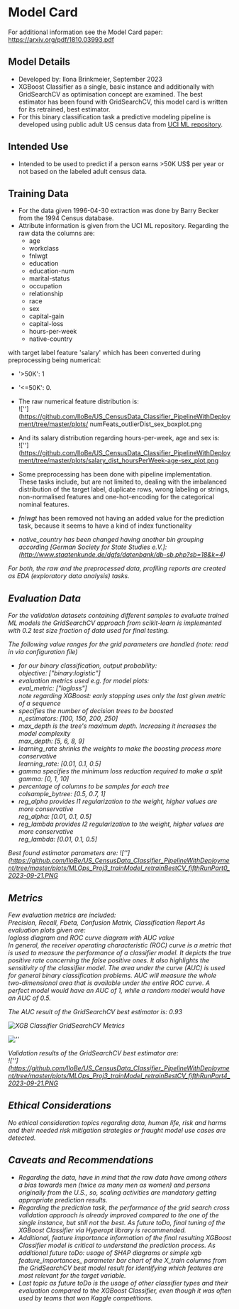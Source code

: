 # Model Card

For additional information see the Model Card paper: https://arxiv.org/pdf/1810.03993.pdf

## Model Details
- Developed by: Ilona Brinkmeier, September 2023
- XGBoost Classifier as a single, basic instance and additionally with GridSearchCV as optimisation concept are examined. The best estimator has been found with GridSearchCV, this model card is written for its retrained, best estimator.
- For this binary classification task a predictive modeling pipeline is developed using public adult US census data from [UCI ML repository](https://archive.ics.uci.edu/dataset/20/census+income).

## Intended Use
- Intended to be used to predict if a person earns >50K US$ per year or not based on the labeled adult census data. 

## Training Data
- For the data given 1996-04-30 extraction was done by Barry Becker from the 1994 Census database.
- Attribute information is given from the UCI ML repository. Regarding the raw data the columns are:
  - age
  - workclass
  - fnlwgt
  - education
  - education-num
  - marital-status
  - occupation
  - relationship
  - race
  - sex
  - capital-gain
  - capital-loss
  - hours-per-week
  - native-country

with target label feature 'salary' which has been converted during preprocessing being numerical:
  - '>50K': 1
  - '<=50K': 0.

- The raw numerical feature distribution is:<br>
![''](https://github.com/IloBe/US_CensusData_Classifier_PipelineWithDeployment/tree/master/plots/   numFeats_outlierDist_sex_boxplot.png

- And its salary distribution regarding hours-per-week, age and sex is:<br>
![''](https://github.com/IloBe/US_CensusData_Classifier_PipelineWithDeployment/tree/master/plots/salary_dist_hoursPerWeek-age-sex_plot.png

- Some preprocessing has been done with pipeline implementation. These tasks include, but are not limited to, dealing with the imbalanced distribution of the target label, duplicate rows, wrong labeling or strings, non-normalised features and  one-hot-encoding for the categorical nominal features. 
- <i>fnlwgt</i> has been removed not having an added value for the prediction task, because it seems to have a kind of index functionality
- <i>native_country<i> has been changed having another bin grouping according [German Society for State Studies e.V.]: (http://www.staatenkunde.de/dgfs/datenbank/db-sb.php?sb=18&k=4)

For both, the raw and the preprocessed data, profiling reports are created as EDA (exploratory data analysis) tasks.

## Evaluation Data
For the validation datasets containing different samples to evaluate trained ML models the GridSearchCV approach from scikit-learn is implemented with 0.2 test size fraction of data used for final testing. 

The following value ranges for the grid parameters are handled (note: read in via configuration file)
- for our binary classification, output probability:<br>
  objective: ["binary:logistic"]
- evaluation metrics used e.g. for model plots:<br>
  eval_metric: ["logloss"]<br>
  note regarding XGBoost: early stopping uses only the last given metric of a sequence
- specifies the number of decision trees to be boosted<br>
  n_estimators: [100, 150, 200, 250]
- max_depth is the tree's maximum depth. Increasing it increases the model complexity<br>
  max_depth: [5, 6, 8, 9]
- learning_rate shrinks the weights to make the boosting process more conservative<br>
  learning_rate: [0.01, 0.1, 0.5]
- gamma specifies the minimum loss reduction required to make a split<br>
  gamma: [0, 1, 10]
- percentage of columns to be samples for each tree<br>
  colsample_bytree: [0.5, 0.7, 1]
- reg_alpha provides l1 regularization to the weight, higher values are more conservative<br>
  reg_alpha: [0.01, 0.1, 0.5]
- reg_lambda provides l2 regularization to the weight, higher values are more conservative<br>
  reg_lambda: [0.01, 0.1, 0.5]

Best found estimator parameters are:
![''](https://github.com/IloBe/US_CensusData_Classifier_PipelineWithDeployment/tree/master/plots/MLOps_Proj3_trainModel_retrainBestCV_fifthRunPart0_2023-09-21.PNG
    
## Metrics
Few evaluation metrics are included:<br>
Precision, Recall, Fbeta, Confusion Matrix, Classification Report
As evaluation plots given are:<br>
logloss diagram and ROC curve diagram with AUC value
<br>
In general, the receiver operating characteristic (ROC) curve is a metric that is used to measure the performance of a classifier model. It depicts the true positive rate concerning the false positive ones. It also highlights the sensitivity of the classifier model. The area under the curve (AUC) is used for general binary classification problems. AUC will measure the whole two-dimensional area that is available under the entire ROC curve. A perfect model would have an AUC of 1, while a random model would have an AUC of 0.5.

The AUC result of the GridSearchCV best estimator is: 0.93

![XGB Classifier GridSearchCV Metrics](https://github.com/IloBe/US_CensusData_Classifier_PipelineWithDeployment/tree/master/plots/2023-09-21_21-34_best_retrained_xgb-cv_logloss_treeNo_diagram.png)

![''](https://github.com/IloBe/US_CensusData_Classifier_PipelineWithDeployment/tree/master/plots/2023-09-21_21-34_best_retrained_xgb-cv_roc-curve_diagram.png)
    
Validation results of the GridSearchCV best estimator are:<br>
![''](https://github.com/IloBe/US_CensusData_Classifier_PipelineWithDeployment/tree/master/plots/MLOps_Proj3_trainModel_retrainBestCV_fifthRunPart4_2023-09-21.PNG

## Ethical Considerations
No ethical consideration topics regarding data, human life, risk and harms and their needed risk mitigation strategies or fraught model use cases are detected.

## Caveats and Recommendations
- Regarding the data, have in mind that the raw data have among others a bias towards men (twice as many men as women) and persons originally from the U.S., so, scaling activities are mandatory getting appropriate prediction results.
- Regarding the prediction task, the performance of the grid search cross validation approach is already improved compared to the one of the single instance, but still not the best. As future toDo, final tuning of the XGBoost Classifier via <i>Hyperopt</i> library is recommended.
- Additional, feature importance information of the final resulting XGBoost Classifier model is critical to understand the prediction process. As additional future toDo: usage of <i>SHAP</i> diagrams or simple <i>xgb feature_importances_ parameter</i> bar chart of the X_train columns from the GridSearchCV best model result for identifying which features are most relevant for the target variable.
- Last topic as future toDo is the usage of other classifier types and their evaluation compared to the XGBoost Classifier, even though it was often used by teams that won Kaggle competitions.